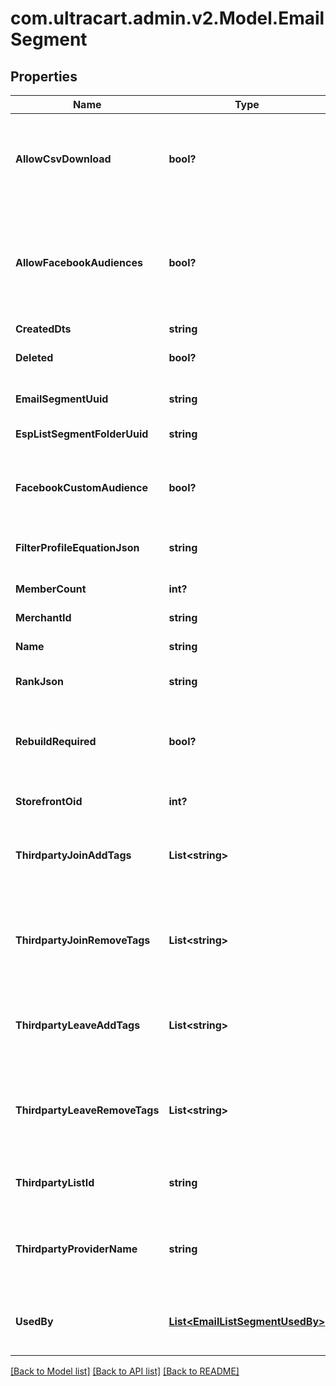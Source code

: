 # com.ultracart.admin.v2.Model.EmailSegment
## Properties

Name | Type | Description | Notes
------------ | ------------- | ------------- | -------------
**AllowCsvDownload** | **bool?** | True if the current user has the rights to download this segment. | [optional] 
**AllowFacebookAudiences** | **bool?** | True if this StoreFront has the Facebook Analytics app connected and supports them | [optional] 
**CreatedDts** | **string** | Created date | [optional] 
**Deleted** | **bool?** | True if this campaign was deleted | [optional] 
**EmailSegmentUuid** | **string** | Email segment UUID | [optional] 
**EspListSegmentFolderUuid** | **string** | List/Segment folder UUID | [optional] 
**FacebookCustomAudience** | **bool?** | True if you want to sync to a facebook custom audience | [optional] 
**FilterProfileEquationJson** | **string** | File profile equation json | [optional] 
**MemberCount** | **int?** | Count of members in this segment | [optional] 
**MerchantId** | **string** | Merchant ID | [optional] 
**Name** | **string** | Name of email segment | [optional] 
**RankJson** | **string** | Rank settings json | [optional] 
**RebuildRequired** | **bool?** | True if a rebuild is required because some part of the segment has changed | [optional] 
**StorefrontOid** | **int?** | Storefront oid | [optional] 
**ThirdpartyJoinAddTags** | **List&lt;string&gt;** | Third party provider tags to add when a customer joins the segment. | [optional] 
**ThirdpartyJoinRemoveTags** | **List&lt;string&gt;** | Third party provider tags to remove when a customer joins the segment. | [optional] 
**ThirdpartyLeaveAddTags** | **List&lt;string&gt;** | Third party provider tags to add when a customer leaves the segment. | [optional] 
**ThirdpartyLeaveRemoveTags** | **List&lt;string&gt;** | Third party provider tags to remove when a customer leaves the segment. | [optional] 
**ThirdpartyListId** | **string** | List id of third party provider to sync with. | [optional] 
**ThirdpartyProviderName** | **string** | Name of third party provider to sync segment to a list with. | [optional] 
**UsedBy** | [**List&lt;EmailListSegmentUsedBy&gt;**](EmailListSegmentUsedBy.md) | Details on the flows or campaigns that use this list. | [optional] 


[[Back to Model list]](../README.md#documentation-for-models) [[Back to API list]](../README.md#documentation-for-api-endpoints) [[Back to README]](../README.md)

